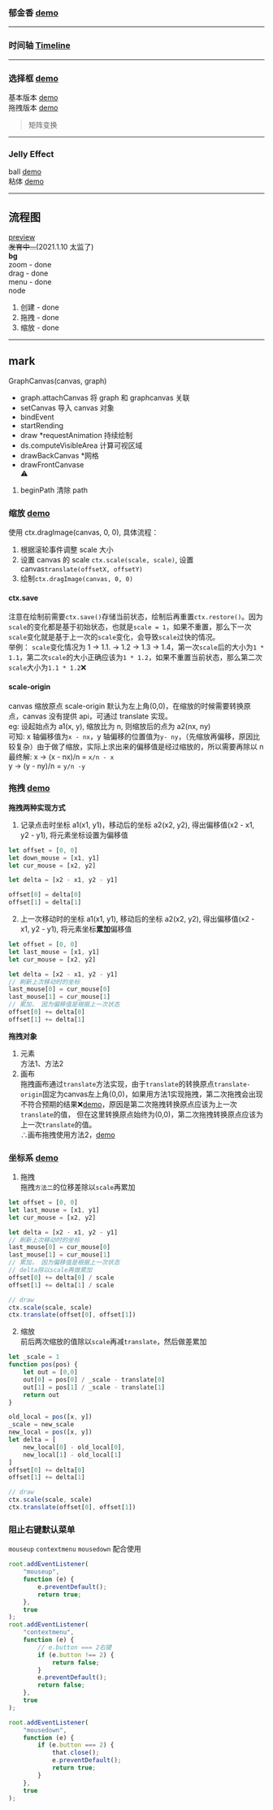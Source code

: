 ### 郁金香 [demo](https://graph-three.vercel.app/test/tulipa/index.html)
---

### 时间轴 [Timeline](https://graph-three.vercel.app/test/timeline/index2.html)
---
### 选择框 [demo](https://graph-three.vercel.app/test/matrix/index.html)  
基本版本 [demo](https://graph-three.vercel.app/test/matrix/index-basic.html)   
拖拽版本 [demo](https://graph-three.vercel.app/test/matrix/index-gesture.html) 
> 矩阵变换


---
### Jelly Effect
ball [demo](https://graph-three.vercel.app/example/balls/index.html)    
粘体 [demo](https://graph-three.vercel.app/example/balls/slime/index.html)  

---
  

## 流程图

[preview](https://graph.lin2006yuo.vercel.app/)  
~~发育中...~~(2021.1.10 太监了)  
**bg**  
zoom - done  
drag - done  
menu - done  
node  
1. 创建 - done
2. 拖拽 - done
3. 缩放 - done

---

## mark

GraphCanvas(canvas, graph)

- graph.attachCanvas 将 graph 和 graphcanvas 关联
- setCanvas 导入 canvas 对象
- bindEvent
- startRending
- draw \*requestAnimation 持续绘制
- ds.computeVisibleArea 计算可视区域
- drawBackCanvas \*网格
- drawFrontCanvase  
  ⚠

1. beginPath 清除 path

### 缩放 [demo](https://graph-three.vercel.app/test/scale/index.html)

使用 ctx.dragImage(canvas, 0, 0), 具体流程：

1. 根据滚轮事件调整 scale 大小
2. 设置 canvas 的 scale `ctx.scale(scale, scale)`, 设置 canvas`translate(offsetX, offsetY)`
3. 绘制`ctx.dragImage(canvas, 0, 0)`

#### **ctx.save**

注意在绘制前需要`ctx.save()`存储当前状态，绘制后再重置`ctx.restore()`。因为`scale`的变化都是基于初始状态，也就是`scale = 1`，如果不重置，那么下一次`scale`变化就是基于上一次的`scale`变化，会导致`scale`过快的情况。  
举例： `scale`变化情况为 1 -> 1.1. -> 1.2 -> 1.3 -> 1.4，第一次`scale`后的大小为`1 * 1.1`，第二次`scale`的大小正确应该为`1 * 1.2`，如果不重置当前状态，那么第二次`scale`大小为`1.1 * 1.2`❌

#### **scale-origin**

canvas 缩放原点 scale-origin 默认为左上角(0,0)，在缩放的时候需要转换原点，canvas 没有提供 api，可通过 translate 实现。  
eg: 设起始点为 a1(x, y), 缩放比为 n, 则缩放后的点为 a2(nx, ny)  
可知: x 轴偏移值为`x - nx`，y 轴偏移的位置值为`y- ny`，（先缩放再偏移，原因比较复杂）由于做了缩放，实际上求出来的偏移值是经过缩放的，所以需要再除以 n  
最终解: x -> (x - nx)/n = `x/n - x`  
 y -> (y - ny)/n = `y/n -y`

### 拖拽 [demo](https://graph-three.vercel.app/test/drag/index.html)

**拖拽两种实现方式**

1. 记录点击时坐标 a1(x1, y1)，移动后的坐标 a2(x2, y2), 得出偏移值(x2 - x1, y2 - y1), 将元素坐标设置为偏移值

```javascript
let offset = [0, 0]
let down_mouse = [x1, y1]
let cur_mouse = [x2, y2]

let delta = [x2 - x1, y2 - y1]

offset[0] = delta[0]
offset[1] = delta[1]
```

2. 上一次移动时的坐标 a1(x1, y1), 移动后的坐标 a2(x2, y2), 得出偏移值(x2 - x1, y2 - y1), 将元素坐标**累加**偏移值

```javascript
let offset = [0, 0]
let last_mouse = [x1, y1]
let cur_mouse = [x2, y2]

let delta = [x2 - x1, y2 - y1]
// 刷新上次移动时的坐标
last_mouse[0] = cur_mouse[0]
last_mouse[1] = cur_mouse[1]
// 累加， 因为偏移值是根据上一次状态
offset[0] += delta[0]
offset[1] += delta[1]
```
**拖拽对象**  
1. 元素  
方法1、方法2
2. 画布  
拖拽画布通过`translate`方法实现，由于`translate`的转换原点`translate-origin`固定为canvas左上角(0,0)，如果用方法1实现拖拽，第二次拖拽会出现不符合预期的结果❌[demo](https://graph-three.vercel.app/test/drag/error.html)，原因是第二次拖拽转换原点应该为上一次`translate`的值， 但在这里转换原点始终为(0,0)，第二次拖拽转换原点应该为上一次`translate`的值。  
∴画布拖拽使用方法2，[demo](https://graph-three.vercel.app/test/drag/index.html)  

### 坐标系 [demo](https://graph-three.vercel.app/test/coord/index.html)

1. 拖拽  
拖拽`方法二`的位移差除以`scale`再累加
```javascript
let offset = [0, 0]
let last_mouse = [x1, y1]
let cur_mouse = [x2, y2]

let delta = [x2 - x1, y2 - y1]
// 刷新上次移动时的坐标
last_mouse[0] = cur_mouse[0]
last_mouse[1] = cur_mouse[1]
// 累加， 因为偏移值是根据上一次状态
// delta除以scale再做累加
offset[0] += delta[0] / scale
offset[1] += delta[1] / scale

// draw
ctx.scale(scale, scale)
ctx.translate(offset[0], offset[1])
```
2. 缩放  
前后两次缩放的值除以`scale`再减`translate`，然后做差累加
```javascript
let _scale = 1
function pos(pos) {
    let out = [0,0]
    out[0] = pos[0] / _scale - translate[0]
    out[1] = pos[1] / _scale - translate[1]
    return out
}

old_local = pos([x, y])
_scale = new_scale
new_local = pos([x, y])
let delta = [
    new_local[0] - old_local[0], 
    new_local[1] - old_local[1]
]
offset[0] += delta[0]
offset[1] += delta[1]

// draw
ctx.scale(scale, scale)
ctx.translate(offset[0], offset[1])
```

### 阻止右键默认菜单
`mouseup` `contextmenu` `mousedown` 配合使用
``` javascript
root.addEventListener(
    "mouseup",
    function (e) {
        e.preventDefault();
        return true;
    },
    true
);
root.addEventListener(
    "contextmenu",
    function (e) {
        // e.button === 2右键
        if (e.button !== 2) {
            return false;
        }
        e.preventDefault();
        return false;
    },
    true
);

root.addEventListener(
    "mousedown",
    function (e) {
        if (e.button === 2) {
            that.close();
            e.preventDefault();
            return true;
        }
    },
    true
);
```